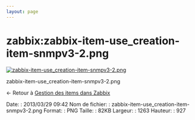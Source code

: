 ```yaml
---
layout: page
---
```


zabbix:zabbix-item-use\_creation-item-snmpv3-2.png
==================================================

[![zabbix-item-use\_creation-item-snmpv3-2.png](..//assets/media/zabbix/zabbix-item-use_creation-item-snmpv3-2.png@cache=&w=900&h=660 "zabbix-item-use_creation-item-snmpv3-2.png")](..//assets/media/zabbix/zabbix-item-use_creation-item-snmpv3-2.png@cache= "Afficher le fichier original")

zabbix-item-use\_creation-item-snmpv3-2.png

← Retour à [Gestion des items dans
Zabbix](../../zabbix/zabbix-item-use.html "zabbix:zabbix-item-use")

Date:
:   2013/03/29 09:42
Nom de fichier:
:   zabbix-item-use\_creation-item-snmpv3-2.png
Format:
:   PNG
Taille:
:   82KB
Largeur:
:   1263
Hauteur:
:   927

